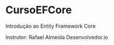 # CursoEFCore
 Introdução ao Entity Framework Core
 
 Instrutor: Rafael Almeida
 Desenvolvedor.io
 

